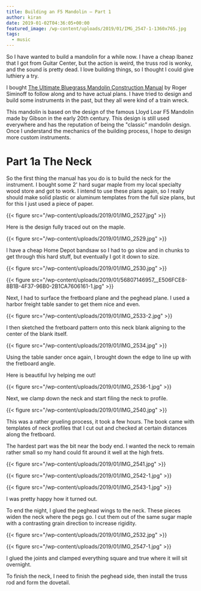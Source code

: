 ```yaml
---
title: Building an F5 Mandolin – Part 1
author: kiran
date: 2019-01-02T04:36:05+00:00
featured_image: /wp-content/uploads/2019/01/IMG_2547-1-1360x765.jpg
tags:
  - music
---
```


So I have wanted to build a mandolin for a while now. I have a cheap Ibanez that I got from Guitar Center, but the action is weird, the truss rod is wonky, and the sound is pretty dead. I love building things, so I thought I could give luthiery a try.

I bought [The Ultimate Bluegrass Mandolin Construction Manual][1] by Roger Siminoff to follow along and to have actual plans. I have tried to design and build some instruments in the past, but they all were kind of a train wreck.

This mandolin is based on the design of the famous Lloyd Loar F5 Mandolin made by Gibson in the early 20th century. This design is still used everywhere and has the reputation of being the "classic" mandolin design. Once I understand the mechanics of the building process, I hope to design more custom instruments.

<!--more-->

# Part 1a The Neck

So the first thing the manual has you do is to build the neck for the instrument. I bought some 2' hard sugar maple from my local specialty wood store and got to work. I intend to use these plans again, so I really should make solid plastic or aluminum templates from the full size plans, but for this I just used a piece of paper.

{{< figure src="/wp-content/uploads/2019/01/IMG_2527.jpg" >}}

Here is the design fully traced out on the maple.

{{< figure src="/wp-content/uploads/2019/01/IMG_2529.jpg" >}}

I have a cheap Home Depot bandsaw so I had to go slow and in chunks to get through this hard stuff, but eventually I got it down to size.

{{< figure src="/wp-content/uploads/2019/01/IMG_2530.jpg" >}}

{{< figure src="/wp-content/uploads/2019/01/56807146957__E506FCE8-8B1B-4F37-96B0-2B1CA7606161-1.jpg" >}}

Next, I had to surface the fretboard plane and the peghead plane. I used a harbor freight table sander to get them nice and even.

{{< figure src="/wp-content/uploads/2019/01/IMG_2533-2.jpg" >}}

I then sketched the fretboard pattern onto this neck blank aligning to the center of the blank itself.

{{< figure src="/wp-content/uploads/2019/01/IMG_2534.jpg" >}}

Using the table sander once again, I brought down the edge to line up with the fretboard angle.

Here is beautiful Ivy helping me out!

{{< figure src="/wp-content/uploads/2019/01/IMG_2536-1.jpg" >}}

Next, we clamp down the neck and start filing the neck to profile.

{{< figure src="/wp-content/uploads/2019/01/IMG_2540.jpg" >}}

This was a rather grueling process, it took a few hours. The book came with templates of neck profiles that I cut out and checked at certain distances along the fretboard.

The hardest part was the bit near the body end. I wanted the neck to remain rather small so my hand could fit around it well at the high frets.

{{< figure src="/wp-content/uploads/2019/01/IMG_2541.jpg" >}}

{{< figure src="/wp-content/uploads/2019/01/IMG_2542-1.jpg" >}}

{{< figure src="/wp-content/uploads/2019/01/IMG_2543-1.jpg" >}}

I was pretty happy how it turned out.

To end the night, I glued the peghead wings to the neck. These pieces widen the neck where the pegs go. I cut them out of the same sugar maple with a contrasting grain direction to increase rigidity.

{{< figure src="/wp-content/uploads/2019/01/IMG_2532.jpg" >}}

{{< figure src="/wp-content/uploads/2019/01/IMG_2547-1.jpg" >}}

I glued the joints and clamped everything square and true where it will sit overnight.

To finish the neck, I need to finish the peghead side, then install the truss rod and form the dovetail.

[1]: https://www.amazon.com/Ultimate-Bluegrass-Mandolin-Construction-Manual/dp/0634062859
